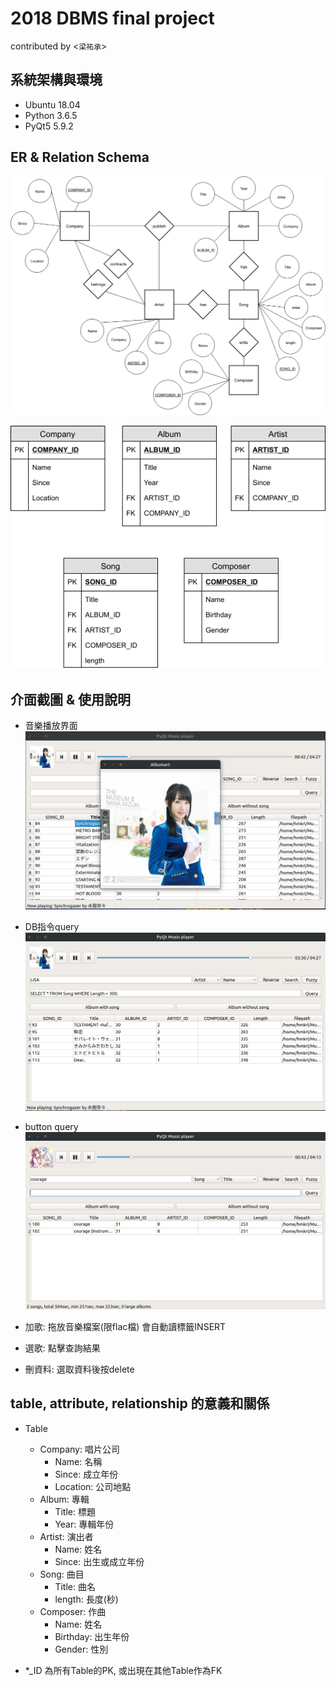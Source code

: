 # 2018 DBMS final project

contributed by <`梁祐承`>

## 系統架構與環境
- Ubuntu 18.04
- Python 3.6.5
- PyQt5 5.9.2

## ER & Relation Schema
![](https://raw.githubusercontent.com/HMKRL/PyQt-MusicPlayer/master/Pictures/ER.png)

![](https://raw.githubusercontent.com/HMKRL/PyQt-MusicPlayer/master/Pictures/Tables.png)

## 介面截圖 & 使用說明

- 音樂播放界面
![](https://raw.githubusercontent.com/HMKRL/PyQt-MusicPlayer/master/Pictures/db1.png)

- DB指令query
![](https://raw.githubusercontent.com/HMKRL/PyQt-MusicPlayer/master/Pictures/db2.png)

- button query
![](https://raw.githubusercontent.com/HMKRL/PyQt-MusicPlayer/master/Pictures/db3.png)

- 加歌: 拖放音樂檔案(限flac檔) 會自動讀標籤INSERT
- 選歌: 點擊查詢結果
- 刪資料: 選取資料後按delete

## table, attribute, relationship 的意義和關係
- Table
    - Company: 唱片公司
        - Name: 名稱
        - Since: 成立年份
        - Location: 公司地點
    - Album: 專輯
        - Title: 標題
        - Year: 專輯年份
    - Artist: 演出者
        - Name: 姓名
        - Since: 出生或成立年份
    - Song: 曲目
        - Title: 曲名
        - length: 長度(秒)
    - Composer: 作曲
        - Name: 姓名
        - Birthday: 出生年份
        - Gender: 性別

- *_ID 為所有Table的PK, 或出現在其他Table作為FK
